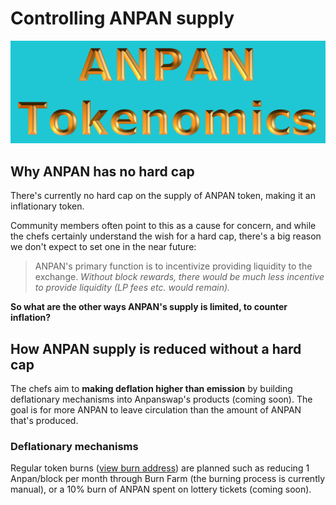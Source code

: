 # Controlling ANPAN supply

![](img-anpan-2021-10-10-17-12-03.png)

## Why ANPAN has no hard cap

There's currently no hard cap on the supply of ANPAN token, making it an inflationary token. 

Community members often point to this as a cause for concern, and while the chefs certainly understand the wish for a hard cap, there's a big reason we don't expect to set one in the near future:

> ANPAN's primary function is to incentivize providing liquidity to the exchange. _Without block rewards, there would be much less incentive to provide liquidity \(LP fees etc. would remain\)._

**So what are the other ways ANPAN's supply is limited, to counter inflation?** 

## How ANPAN supply is reduced without a hard cap

The chefs aim to **making deflation higher than emission** by building deflationary mechanisms into Anpanswap's products (coming soon). The goal is for more ANPAN to leave circulation than the amount of ANPAN that's produced.

### Deflationary mechanisms

Regular token burns \([view burn address](https://bscscan.com/token/0x10B0a78520fBDDa95aDc331445d9319B164F85D5?a=0x000000000000000000000000000000000000dead)\) are planned such as reducing 1 Anpan/block per month through Burn Farm (the burning process is currently manual), or a 10% burn of ANPAN spent on lottery tickets (coming soon).